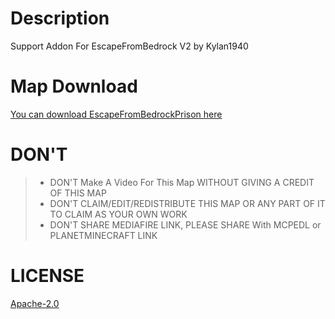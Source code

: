 # Description
Support Addon For EscapeFromBedrock V2 by Kylan1940

# Map Download
[You can download EscapeFromBedrockPrison here](https://www.planetminecraft.com/project/escape-from-bedrock-v2/)

# DON'T
>- DON'T Make A Video For This Map WITHOUT GIVING A CREDIT OF THIS MAP
>- DON'T CLAIM/EDIT/REDISTRIBUTE THIS MAP OR ANY PART OF IT TO CLAIM AS YOUR OWN WORK
>- DON'T SHARE MEDIAFIRE LINK, PLEASE SHARE With MCPEDL or PLANETMINECRAFT LINK

# LICENSE
[Apache-2.0](https://github.com/Kylan1940/MinecraftAddon/blob/main/LICENSE)